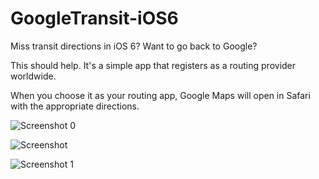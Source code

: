 # GoogleTransit-iOS6

Miss transit directions in iOS 6? Want to go back to Google?

This should help. It's a simple app that registers as a routing provider worldwide.

When you choose it as your routing app, Google Maps will open in Safari with the appropriate 
directions.

![Screenshot 0](https://github.com/simonmaddox/GoogleTransit-iOS6/blob/master/screenshot0.png?raw=true)

![Screenshot](https://github.com/simonmaddox/GoogleTransit-iOS6/blob/master/screenshot.png?raw=true)

![Screenshot 1](https://github.com/simonmaddox/GoogleTransit-iOS6/blob/master/screenshot1.png?raw=true)